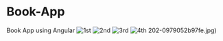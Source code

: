 # Book-App
Book App using Angular
![1st](https://user-images.githubusercontent.com/96011023/224036252-37dd35f1-abe7-45dc-9c7d-3f5411c2744e.jpg)
![2nd](https://user-images.githubusercontent.com/96011023/224036570-b7569180-16ff-4353-998a-f417bbde0444.jpg)
![3rd](https://user-images.githubusercontent.com/96011023/224036761-5718ad65-a488-414c-a202-0979052b97fe.jpg)
![4th](https://user-images.githubusercontent.com/96011023/224036987-61f441c2-3b3e-4273-b8f2-3b22e265a2fc.jpg)
202-0979052b97fe.jpg)
